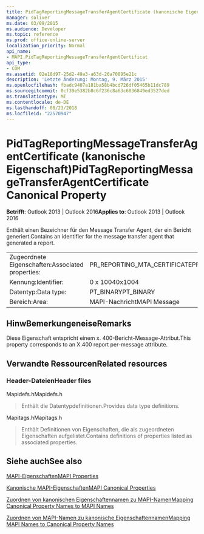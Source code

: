 ```yaml
---
title: PidTagReportingMessageTransferAgentCertificate (kanonische Eigenschaft)
manager: soliver
ms.date: 03/09/2015
ms.audience: Developer
ms.topic: reference
ms.prod: office-online-server
localization_priority: Normal
api_name:
- MAPI.PidTagReportingMessageTransferAgentCertificat
api_type:
- COM
ms.assetid: 02e18d97-25d2-49a3-a63d-26a70895e21c
description: 'Letzte Änderung: Montag, 9. März 2015'
ms.openlocfilehash: fbadc9407a181ba58b4bcd726df05465b11dc789
ms.sourcegitcommit: 0cf39e5382b8c6f236c8a63c6036849ed3527ded
ms.translationtype: MT
ms.contentlocale: de-DE
ms.lasthandoff: 08/23/2018
ms.locfileid: "22570947"
---
```

# <a name="pidtagreportingmessagetransferagentcertificate-canonical-property"></a><span data-ttu-id="0bb6d-103">PidTagReportingMessageTransferAgentCertificate (kanonische Eigenschaft)</span><span class="sxs-lookup"><span data-stu-id="0bb6d-103">PidTagReportingMessageTransferAgentCertificate Canonical Property</span></span>

  
  
<span data-ttu-id="0bb6d-104">**Betrifft**: Outlook 2013 | Outlook 2016</span><span class="sxs-lookup"><span data-stu-id="0bb6d-104">**Applies to**: Outlook 2013 | Outlook 2016</span></span> 
  
<span data-ttu-id="0bb6d-105">Enthält einen Bezeichner für den Message Transfer Agent, der ein Bericht generiert.</span><span class="sxs-lookup"><span data-stu-id="0bb6d-105">Contains an identifier for the message transfer agent that generated a report.</span></span>
  
|||
|:-----|:-----|
|<span data-ttu-id="0bb6d-106">Zugeordnete Eigenschaften:</span><span class="sxs-lookup"><span data-stu-id="0bb6d-106">Associated properties:</span></span>  <br/> |<span data-ttu-id="0bb6d-107">PR_REPORTING_MTA_CERTIFICATE</span><span class="sxs-lookup"><span data-stu-id="0bb6d-107">PR_REPORTING_MTA_CERTIFICATE</span></span>  <br/> |
|<span data-ttu-id="0bb6d-108">Kennung:</span><span class="sxs-lookup"><span data-stu-id="0bb6d-108">Identifier:</span></span>  <br/> |<span data-ttu-id="0bb6d-109">0 x 1004</span><span class="sxs-lookup"><span data-stu-id="0bb6d-109">0x1004</span></span>  <br/> |
|<span data-ttu-id="0bb6d-110">Datentyp:</span><span class="sxs-lookup"><span data-stu-id="0bb6d-110">Data type:</span></span>  <br/> |<span data-ttu-id="0bb6d-111">PT_BINARY</span><span class="sxs-lookup"><span data-stu-id="0bb6d-111">PT_BINARY</span></span>  <br/> |
|<span data-ttu-id="0bb6d-112">Bereich:</span><span class="sxs-lookup"><span data-stu-id="0bb6d-112">Area:</span></span>  <br/> |<span data-ttu-id="0bb6d-113">MAPI-Nachricht</span><span class="sxs-lookup"><span data-stu-id="0bb6d-113">MAPI Message</span></span>  <br/> |
   
## <a name="remarks"></a><span data-ttu-id="0bb6d-114">HinwBemerkungeneise</span><span class="sxs-lookup"><span data-stu-id="0bb6d-114">Remarks</span></span>

<span data-ttu-id="0bb6d-115">Diese Eigenschaft entspricht einem x. 400-Bericht-Message-Attribut.</span><span class="sxs-lookup"><span data-stu-id="0bb6d-115">This property corresponds to an X.400 report per-message attribute.</span></span>
  
## <a name="related-resources"></a><span data-ttu-id="0bb6d-116">Verwandte Ressourcen</span><span class="sxs-lookup"><span data-stu-id="0bb6d-116">Related resources</span></span>

### <a name="header-files"></a><span data-ttu-id="0bb6d-117">Header-Dateien</span><span class="sxs-lookup"><span data-stu-id="0bb6d-117">Header files</span></span>

<span data-ttu-id="0bb6d-118">Mapidefs.h</span><span class="sxs-lookup"><span data-stu-id="0bb6d-118">Mapidefs.h</span></span>
  
> <span data-ttu-id="0bb6d-119">Enthält die Datentypdefinitionen.</span><span class="sxs-lookup"><span data-stu-id="0bb6d-119">Provides data type definitions.</span></span>
    
<span data-ttu-id="0bb6d-120">Mapitags.h</span><span class="sxs-lookup"><span data-stu-id="0bb6d-120">Mapitags.h</span></span>
  
> <span data-ttu-id="0bb6d-121">Enthält Definitionen von Eigenschaften, die als zugeordneten Eigenschaften aufgelistet.</span><span class="sxs-lookup"><span data-stu-id="0bb6d-121">Contains definitions of properties listed as associated properties.</span></span>
    
## <a name="see-also"></a><span data-ttu-id="0bb6d-122">Siehe auch</span><span class="sxs-lookup"><span data-stu-id="0bb6d-122">See also</span></span>



[<span data-ttu-id="0bb6d-123">MAPI-Eigenschaften</span><span class="sxs-lookup"><span data-stu-id="0bb6d-123">MAPI Properties</span></span>](mapi-properties.md)
  
[<span data-ttu-id="0bb6d-124">Kanonische MAPI-Eigenschaften</span><span class="sxs-lookup"><span data-stu-id="0bb6d-124">MAPI Canonical Properties</span></span>](mapi-canonical-properties.md)
  
[<span data-ttu-id="0bb6d-125">Zuordnen von kanonischen Eigenschaftennamen zu MAPI-Namen</span><span class="sxs-lookup"><span data-stu-id="0bb6d-125">Mapping Canonical Property Names to MAPI Names</span></span>](mapping-canonical-property-names-to-mapi-names.md)
  
[<span data-ttu-id="0bb6d-126">Zuordnen von MAPI-Namen zu kanonische Eigenschaftennamen</span><span class="sxs-lookup"><span data-stu-id="0bb6d-126">Mapping MAPI Names to Canonical Property Names</span></span>](mapping-mapi-names-to-canonical-property-names.md)


